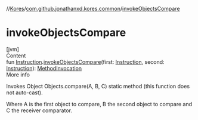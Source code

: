 //[Kores](../index.md)/[com.github.jonathanxd.kores.common](index.md)/[invokeObjectsCompare](invoke-objects-compare.md)



# invokeObjectsCompare  
[jvm]  
Content  
fun [Instruction](../com.github.jonathanxd.kores/-instruction/index.md).[invokeObjectsCompare](invoke-objects-compare.md)(first: [Instruction](../com.github.jonathanxd.kores/-instruction/index.md), second: [Instruction](../com.github.jonathanxd.kores/-instruction/index.md)): [MethodInvocation](../com.github.jonathanxd.kores.base/-method-invocation/index.md)  
More info  


Invokes Object Objects.compare(A, B, C) static method (this function does not auto-cast).



Where A is the first object to compare, B the second object to compare and C the receiver comparator.

  



